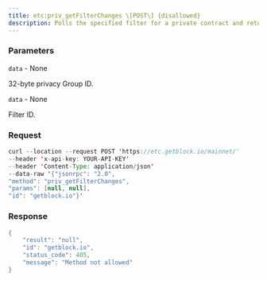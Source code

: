 ```yaml
---
title: etc:priv_getFilterChanges \[POST\] {disallowed}
description: Polls the specified filter for a private contract and returns an arrayof changes that have occurred since the last poll.Filters for private contracts can only be created by priv_newFilter sounlike eth_getFilterChanges, priv_getFilterChanges always returns anarray of log objects or an empty list.
---
```


### Parameters


`data` - None

32-byte privacy Group ID.

`data` - None

Filter ID.

### Request

``` java
curl --location --request POST 'https://etc.getblock.io/mainnet/' 
--header 'x-api-key: YOUR-API-KEY' 
--header 'Content-Type: application/json' 
--data-raw '{"jsonrpc": "2.0",
"method": "priv_getFilterChanges",
"params": [null, null],
"id": "getblock.io"}'
```

###  Response

``` java
{
    "result": "null",
    "id": "getblock.io",
    "status_code": 405,
    "message": "Method not allowed"
}
```

